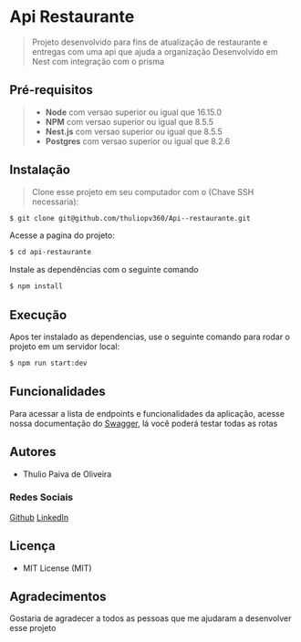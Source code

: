 # Api Restaurante

> Projeto desenvolvido para fins de atualização de restaurante e entregas com uma api que ajuda a organização
> Desenvolvido em Nest com integração com o prisma

## Pré-requisitos

> - **Node** com versao superior ou igual que 16.15.0
> - **NPM** com versao superior ou igual que 8.5.5
> - **Nest.js** com versao superior ou igual que 8.5.5
> - **Postgres** com versao superior ou igual que 8.2.6


## Instalação

> Clone esse projeto em seu computador com o (Chave SSH necessaria):

```bash
$ git clone git@github.com/thuliopv360/Api--restaurante.git
```
Acesse a pagina do projeto:

```bash
$ cd api-restaurante
```
Instale as dependências com o seguinte comando

```bash
$ npm install
```
## Execução

Apos ter instalado as dependencias, use o seguinte comando para rodar o projeto em um servidor local:

```bash
$ npm run start:dev
```

## Funcionalidades

Para acessar a lista de endpoints e funcionalidades da aplicação, acesse nossa documentação do [Swagger](https://api-restaurante-production.up.railway.app/api/), lá você poderá testar todas as rotas


## Autores
- Thulio Paiva de Oliveira
### Redes Sociais
[Github](https://github.com/thuliopv360)
[LinkedIn](https://www.linkedin.com/in/dekao-fps-b8a03920b/)

## Licença

- MIT License (MIT)

## Agradecimentos
Gostaria de agradecer a todos as pessoas que me ajudaram a desenvolver esse projeto
